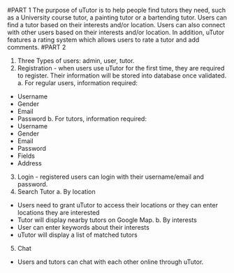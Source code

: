 #PART 1
The purpose of uTutor is to help people find tutors they need, such as a University course tutor, a painting tutor or a bartending tutor. Users can find a tutor based on their interests and/or location. Users can also connect with other users based on their interests and/or location. In addition, uTutor features a rating system which allows users to rate a tutor and add comments.
#PART 2
1. Three Types of users: admin, user, tutor.
2. Registration - when users use uTutor for the first time, they are required to register. Their information will be stored into database once validated. 
a. For regular users, information required:
- Username
- Gender
- Email
- Password
b. For tutors, information required:
- Username
- Gender
- Email
- Password
- Fields
- Address
3. Login - registered users can login with their username/email and password.
4. Search Tutor
a. By location
- Users need to grant uTutor to access their locations or they can enter locations they are interested
- Tutor will display nearby tutors on Google Map.
b. By interests
- User can enter keywords about their interests
- uTutor will display a list of matched tutors
5. Chat
- Users and tutors can chat with each other online through uTutor.
